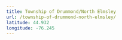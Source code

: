 ```yaml
---
title: Township of Drummond/North Elmsley
url: /township-of-drummond-north-elmsley/
latitude: 44.932
longitude: -76.245
---
```

